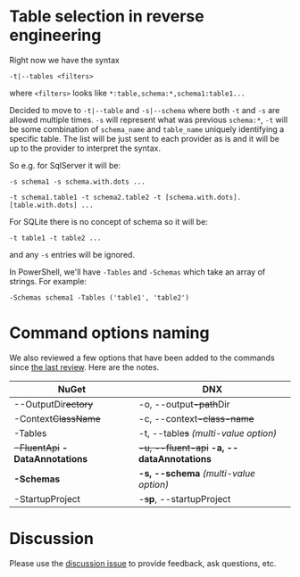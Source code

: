 # Table selection in reverse engineering

Right now we have the syntax 

`-t|--tables <filters>`

where `<filters>` looks like `*:table,schema:*,schema1:table1...`

Decided to move to `-t|--table` and `-s|--schema` where both `-t` and `-s` are allowed multiple times. `-s` will represent what was previous `schema:*`, `-t` will be some combination of `schema_name` and `table_name` uniquely identifying a specific table. The list will be just sent to each provider as is and it will be up to the provider to interpret the syntax.

So e.g. for SqlServer it will be:

`-s schema1 -s schema.with.dots ...`

`-t schema1.table1 -t schema2.table2 -t [schema.with.dots].[table.with.dots] ...`

For SQLite there is no concept of schema so it will be:

`-t table1 -t table2 ...`

and any `-s` entries will be ignored.

In PowerShell, we'll have `-Tables` and `-Schemas` which take an array of strings. For example:

`-Schemas schema1 -Tables ('table1', 'table2')`

# Command options naming

We also reviewed a few options that have been added to the commands since [the last review](https://github.com/aspnet/EntityFramework/wiki/Design-Meeting-Notes---July-23,-2015#nugetdnx-commands). Here are the notes.

NuGet | DNX
----- | ---
--OutputDir~~ectory~~ | -o, --output~~-path~~Dir
-Context~~ClassName~~ | -c, --context~~-class-name~~
-Tables | -t, --table~~s~~ *(multi-value option)*
~~-FluentApi~~ **-DataAnnotations** | ~~-u, --fluent-api~~ **-a, --dataAnnotations**
**-Schemas** | **-s, --schema** *(multi-value option)*
-StartupProject | -~~s~~**p**, --startupProject

# Discussion

Please use the [discussion issue](https://github.com/aspnet/EntityFramework/issues/3297) to provide feedback, ask questions, etc.

